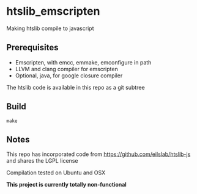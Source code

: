 # htslib_emscripten

Making htslib compile to javascript

## Prerequisites

- Emscripten, with emcc, emmake, emconfigure in path
- LLVM and clang compiler for emscripten
- Optional, java, for google closure compiler

The htslib code is available in this repo as a git subtree

## Build

    make

## Notes

This repo has incorporated code from https://github.com/eilslab/htslib-js and shares the LGPL license

Compilation tested on Ubuntu and OSX

**This project is currently totally non-functional**



